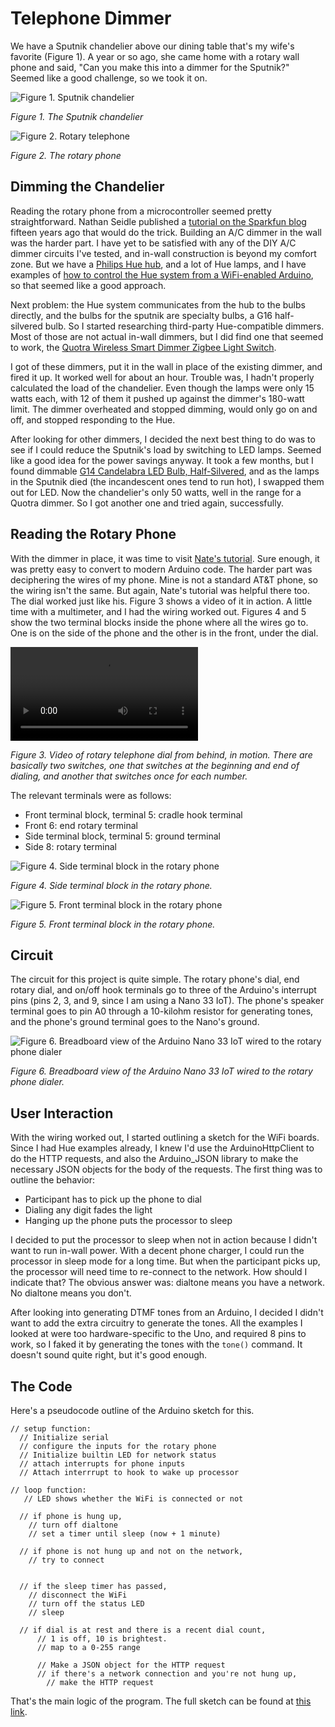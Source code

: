 # Telephone Dimmer

We have a Sputnik chandelier above our dining table that's my wife's favorite (Figure 1). A year or so ago, she came home with a rotary  wall phone and said, "Can you make this into a dimmer for the Sputnik?" Seemed like a good challenge, so we took it on.

![Figure 1. Sputnik chandelier](img/sputnik.jpg)

_Figure 1. The Sputnik chandelier_ 

![Figure 2. Rotary telephone](img/rotary_phone.jpg)

_Figure 2. The rotary phone_ 

## Dimming the Chandelier

Reading the rotary phone from a microcontroller seemed pretty straightforward. Nathan Seidle published a [tutorial on the Sparkfun blog](https://www.sparkfun.com/tutorials/51) fifteen years ago that would do the trick. Building an A/C dimmer in the wall was the harder part. I have yet to be satisfied with any of the DIY A/C dimmer circuits I've tested, and in-wall construction is beyond my comfort zone. But we have a [Philips Hue hub](https://www2.meethue.com/en-us), and a lot of Hue lamps, and I have examples of [how to control the Hue system from a WiFi-enabled Arduino](https://github.com/tigoe/hue-control), so that seemed like a good approach.

Next problem: the Hue system communicates from the hub to the bulbs directly, and the bulbs for the sputnik are specialty bulbs, a G16 half-silvered bulb. So I started researching third-party Hue-compatible dimmers. Most of those are not actual in-wall dimmers, but I did find one that seemed to work, the [Quotra Wireless Smart Dimmer Zigbee Light Switch](https://smile.amazon.com/gp/product/B07CVL9SZF/ref=ppx_yo_dt_b_asin_title_o03_s00?ie=UTF8&psc=1). 

I got of these dimmers, put it in the wall in place of the existing dimmer, and fired it up. It worked well for about an hour. Trouble was, I hadn't properly calculated the load of the chandelier. Even though the lamps were only 15 watts each, with 12 of them it pushed up against the dimmer's 180-watt limit. The dimmer overheated and stopped dimming, would only go on and off, and stopped responding to the Hue.

After looking for other dimmers, I decided the next best thing to do was to see if I could reduce the Sputnik's load by switching to LED lamps. Seemed like a good idea for the power savings anyway. It took a few months, but I found dimmable [G14 Candelabra LED Bulb, Half-Silvered](https://www.superbrightleds.com/moreinfo/globe-bulbs/g14-candelabra-led-bulb-silver-tipped-led-filament-bulb-40-watt-equivalent-dimmable-275-lumens/3108/7241/), and as the lamps in the Sputnik died (the incandescent ones tend to run hot), I swapped them out for LED. Now the chandelier's only 50 watts, well in the range for a Quotra dimmer. So I got another one and tried again, successfully.

## Reading the Rotary Phone

With the dimmer in place, it was time to visit [Nate's tutorial](https://www.sparkfun.com/tutorials/51). Sure enough, it was pretty easy to convert to modern Arduino code. The harder part was deciphering the wires of my phone. Mine is not a standard AT&T phone, so the wiring isn't the same. But again, Nate's tutorial was helpful there too. The dial worked just like his. Figure 3 shows a video of it in action. A little time with a multimeter, and I had the wiring worked out. Figures 4 and 5 show the two terminal blocks inside the phone where all the wires go to. One is on the side of the phone and the other is in the front, under the dial. 

![Figure 3. Rotary telephone dial from behind, in motion](img/dial-movement-sm.mp4)

_Figure 3. Video of rotary telephone dial from behind, in motion. There are basically two switches, one that switches at the beginning and end of dialing, and another that switches once for each number._ 

The relevant terminals were as follows:

* Front terminal block, terminal 5: cradle hook terminal
* Front 6: end rotary terminal
* Side terminal block, terminal 5: ground terminal
* Side 8: rotary terminal

![Figure 4. Side terminal block in the rotary phone](img/side-terminal-block.jpg)

_Figure 4. Side terminal block in the rotary phone._ 

![Figure 5. Front terminal block in the rotary phone](img/front-terminal-block.jpg)

_Figure 5. Front terminal block in the rotary phone._ 

## Circuit

The circuit for this project is quite simple. The rotary phone's dial, end rotary dial, and on/off hook terminals go to three of the Arduino's interrupt pins (pins 2, 3, and 9, since I am using a Nano 33 IoT). The phone's  speaker terminal goes to pin A0 through a 10-kilohm resistor for generating tones, and the phone's ground terminal goes to the Nano's ground. 

![Figure 6. Breadboard view of the Arduino Nano 33 IoT wired to the rotary phone dialer](img/nano-rotary-phone_bb.png)

_Figure 6. Breadboard view of the Arduino Nano 33 IoT wired to the rotary phone dialer._ 

## User Interaction

With the wiring worked out, I started outlining a sketch for the WiFi boards. Since I had Hue examples already, I knew I'd use the ArduinoHttpClient to do the HTTP requests, and also the Arduino_JSON library to make the necessary JSON objects for the body of the requests.  The first thing was to outline the behavior:

* Participant has to pick up the phone to dial
* Dialing any digit fades the light
* Hanging up the phone puts the processor to sleep 

I decided to put the processor to sleep when not in action because I didn't want to run in-wall power. With a decent phone charger, I could run the processor in sleep mode for a long time. But when the participant picks up, the processor will need time to re-connect to the network. How should I indicate that? The obvious answer was: dialtone means you have a network. No dialtone means you don't. 

After looking into generating DTMF tones from an Arduino, I decided I didn't want to add the extra circuitry to generate the tones. All the examples I looked at were too hardware-specific to the Uno, and required 8 pins to work, so I faked it by generating the tones with the `tone()` command.  It doesn't sound quite right, but it's good enough.

## The Code

Here's a pseudocode outline of the Arduino sketch for this. 

````
// setup function:
  // Initialize serial
  // configure the inputs for the rotary phone
  // Initialize builtin LED for network status
  // attach interrupts for phone inputs
  // Attach interrrupt to hook to wake up processor

// loop function:
   // LED shows whether the WiFi is connected or not

  // if phone is hung up, 
    // turn off dialtone
    // set a timer until sleep (now + 1 minute)
   
  // if phone is not hung up and not on the network,
    // try to connect
 

  // if the sleep timer has passed,
    // disconnect the WiFi 
    // turn off the status LED
    // sleep

  // if dial is at rest and there is a recent dial count,
      // 1 is off, 10 is brightest.
      // map to a 0-255 range

      // Make a JSON object for the HTTP request
      // if there's a network connection and you're not hung up,
        // make the HTTP request
````

That's the main logic of the program. The full sketch can be found at [this link](https://github.com/tigoe/LightProjects/tree/master/TelephoneDimmer/RotaryDialDimmer0003). 
